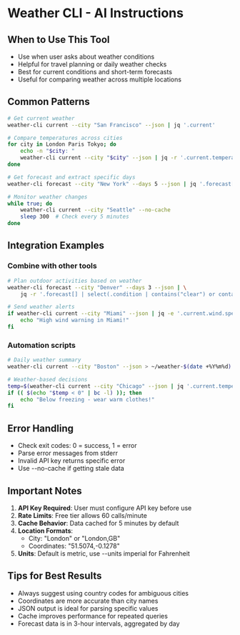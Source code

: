 # Weather CLI - AI Instructions

## When to Use This Tool
- Use when user asks about weather conditions
- Helpful for travel planning or daily weather checks
- Best for current conditions and short-term forecasts
- Useful for comparing weather across multiple locations

## Common Patterns

```bash
# Get current weather
weather-cli current --city "San Francisco" --json | jq '.current'

# Compare temperatures across cities
for city in London Paris Tokyo; do
    echo -n "$city: "
    weather-cli current --city "$city" --json | jq -r '.current.temperature'
done

# Get forecast and extract specific days
weather-cli forecast --city "New York" --days 5 --json | jq '.forecast[2]'

# Monitor weather changes
while true; do
    weather-cli current --city "Seattle" --no-cache
    sleep 300  # Check every 5 minutes
done
```

## Integration Examples

### Combine with other tools
```bash
# Plan outdoor activities based on weather
weather-cli forecast --city "Denver" --days 3 --json | \
    jq -r '.forecast[] | select(.condition | contains("clear") or contains("sunny")) | .date'

# Send weather alerts
if weather-cli current --city "Miami" --json | jq -e '.current.wind.speed > 20'; then
    echo "High wind warning in Miami!"
fi
```

### Automation scripts
```bash
# Daily weather summary
weather-cli current --city "Boston" --json > ~/weather-$(date +%Y%m%d).json

# Weather-based decisions
temp=$(weather-cli current --city "Chicago" --json | jq '.current.temperature')
if (( $(echo "$temp < 0" | bc -l) )); then
    echo "Below freezing - wear warm clothes!"
fi
```

## Error Handling

- Check exit codes: 0 = success, 1 = error
- Parse error messages from stderr
- Invalid API key returns specific error
- Use --no-cache if getting stale data

## Important Notes

1. **API Key Required**: User must configure API key before use
2. **Rate Limits**: Free tier allows 60 calls/minute
3. **Cache Behavior**: Data cached for 5 minutes by default
4. **Location Formats**: 
   - City: "London" or "London,GB"
   - Coordinates: "51.5074,-0.1278"
5. **Units**: Default is metric, use --units imperial for Fahrenheit

## Tips for Best Results

- Always suggest using country codes for ambiguous cities
- Coordinates are more accurate than city names
- JSON output is ideal for parsing specific values
- Cache improves performance for repeated queries
- Forecast data is in 3-hour intervals, aggregated by day